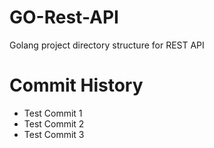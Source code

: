 # GO-Rest-API
Golang project directory structure for REST API

# Commit History
- Test Commit 1
- Test Commit 2
- Test Commit 3
